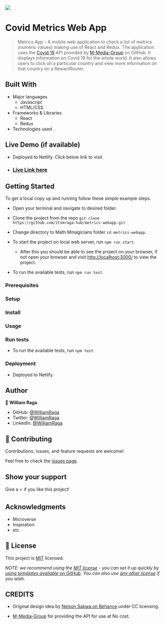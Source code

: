 ![](https://img.shields.io/badge/Microverse-blueviolet)

# Covid Metrics Web App

> Metrics App - A mobile web application to check a list of metrics (numeric values) making use of React and Redux.
> The application uses the [Covid 19](https://github.com/M-Media-Group/Covid-19-API) API provided by [M-Media-Group](https://github.com/M-Media-Group) on GitHub. It displays information on Covid 19 for the whole world. It also allows users to click on a particular country and view more information on that country on a RewactRouter.

## Built With

- Major languages
  - Javascript
  - HTML/CSS
- Frameworks & Libraries
  - React
  - Redux
- Technologies used

## Live Demo (if available)

- Deployed to Netlify. Click below link to visit.

- ### [Live Link here](https://fanciful-metrics-webapp.netlify.app/)

## Getting Started

To get a local copy up and running follow these simple example steps.

- Open your terminal and navigate to desired folder.

- Clone the project from the repo `git clone https://github.com/itsmraga-hub/metrics-webapp.git`

- Change directory to Math Mmagicians folder `cd metrics-webapp`.

- To start the project on local web server, run `npm run start`.

  - After this you should be able to see the project on your browser, if not open your browser and visit [http://localhost:3000/](http://localhost:3000/) to view the project.

- To run the available tests, run `npm run test`.

### Prerequisites

### Setup

### Install

### Usage

### Run tests

- To run the available tests, run `npm test`.

### Deployment

- Deployed to Netlify.

## Author

👤 **William Raga**

- GitHub: [@WilliamRaga](https://github.com/itsmraga-hub)
- Twitter: [@WilliamRaga](https://twitter.com/RagaMacharia)
- LinkedIn: [@WilliamRaga](https://linkedin.com/in/itsmraga/)

## 🤝 Contributing

Contributions, issues, and feature requests are welcome!

Feel free to check the [issues page](../../issues/).

## Show your support

Give a ⭐️ if you like this project!

## Acknowledgments

- Microverse
- Inspiration
- etc

## 📝 License

This project is [MIT](./LICENSE) licensed.

_NOTE: we recommend using the [MIT license](https://choosealicense.com/licenses/mit/) - you can set it up quickly by [using templates available on GitHub](https://docs.github.com/en/communities/setting-up-your-project-for-healthy-contributions/adding-a-license-to-a-repository). You can also use [any other license](https://choosealicense.com/licenses/) if you wish._

## CREDITS

- Original design idea by [Nelson Sakwa on Behance](https://www.behance.net/sakwadesignstudio) under CC licensing.

- [M-Media-Group](https://github.com/M-Media-Group) for providing the API for use at No cost.
